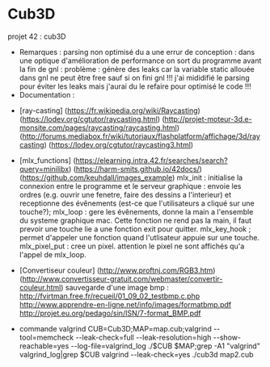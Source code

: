 # Cub3D
projet 42 : cub3D

- Remarques :
parsing non optimisé du a une errur de conception : dans une optique d'amélioration de performance on sort du programme avant la fin de gnl : problème : génère des leaks car la variable static allouée dans gnl ne peut être free sauf si on fini gnl !!! j'ai mididifié le parsing pour éviter les leaks mais j'aurai du le refaire pour optimisé le code !!!
- Documentation :

* [ray-casting] (https://fr.wikipedia.org/wiki/Raycasting) (https://lodev.org/cgtutor/raycasting.html) (http://projet-moteur-3d.e-monsite.com/pages/raycasting/raycasting.html) (http://forums.mediabox.fr/wiki/tutoriaux/flashplatform/affichage/3d/raycasting) (https://lodev.org/cgtutor/raycasting3.html)
* [mlx_functions] (https://elearning.intra.42.fr/searches/search?query=minilibx) (https://harm-smits.github.io/42docs/) (https://github.com/keuhdall/images_example)
mlx_init : initialise la connexion entre le programme et le serveur graphique : envoie les ordres (e.g. ouvrir une fenetre, faire des dessins a l'interieur) et receptionne des évênements (est-ce que l'utilisateurs a cliqué sur une touche?);
mlx_loop : gere les évênements, donne la main a l'ensemble du systeme graphique mac. Cette fonction ne rend pas la main, il faut prevoir une touche lie a une fonction exit pour quitter.
mlx_key_hook ; permet d'appeler une fonction quand l'utlisateur appuie sur une touche.
mlx_pixel_put : cree un pixel. attention le pixel ne sont affichés qu'a l'appel de mlx_loop.
* [Convertiseur couleur] (http://www.proftnj.com/RGB3.htm) (http://www.convertisseur-gratuit.com/webmaster/convertir-couleur.html)
sauvegarde d'une image bmp : http://fvirtman.free.fr/recueil/01_09_02_testbmp.c.php http://www.apprendre-en-ligne.net/info/images/formatbmp.pdf http://projet.eu.org/pedago/sin/ISN/7-format_BMP.pdf

 * commande valgrind
CUB=Cub3D;MAP=map.cub;valgrind --tool=memcheck --leak-check=full --leak-resolution=high --show-reachable=yes --log-file=valgrind_log ./$CUB $MAP;grep -A1 "valgrind" valgrind_log|grep $CUB
valgrind --leak-check=yes ./cub3d map2.cub
